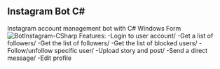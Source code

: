 ## Instagram Bot C#
Instagram account management bot with C# Windows Form
![BotInstagram-CSharp](https://github.com/user-attachments/assets/a120c203-26f4-46bf-99b3-07060850d306)
Features:
-Login to user account/
-Get a list of followers/
-Get the list of followers/
-Get the list of blocked users/
-Follow/unfollow specific user/
-Upload story and post/
-Send a direct message/
-Edit profile
